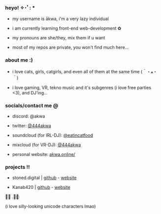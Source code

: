 ### heyo! ✧･ﾟ: * 

- my username is ākwa, i'm a very lazy individual

- i am currently learning front-end web-development ✿

- my pronouns are she/they, mix them if u want 

- most of my repos are private, you won't find much here...



### about me :)

- i love cats, girls, catgirls, and even all of them at the same time (＾・ﻌ・＾)

- i love gaming, VR, tekno music and it's subgenres (i love free parties <3), and DJ'ing...



### socials/contact me @

- discord: @akwa

- twitter: [@444akwa](https://x.com/444akwa)

- soundcloud (for IRL-DJ): [@eatincatfood](https://soundcloud.com/eatincatfood)

- mixcloud (for VR-DJ): [@444akwa](https://mixcloud.com/444akwa)

- personal website: [akwa.online/](https://akwa.online)



### projects !!

- stoned.digital | [github](https://github.com/StonedDigital) - [website](https://stoned.digital)

- Kanab420 | [github](https://github.com/Kanab420) - [website](https://kanab.top)








㋃㏳ .༙྇҉

(i love silly-looking unicode characters lmao)
